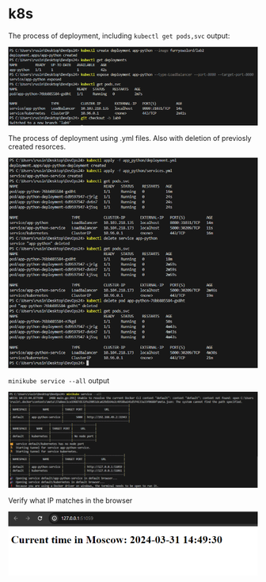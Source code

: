 # k8s

The process of deployment, including ```kubectl get pods,svc``` output:

![deployment](./images/deployment.png)

The process of deployment using .yml files. Also with deletion of previosly created resorces.

![deployment_with_yml](./images/deployment_with_yml.png)

`minikube service --all` output

![service_all](./images/service_all.png)

Verify what IP matches in the browser

![browser](./images/browser.png)